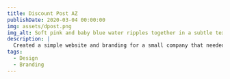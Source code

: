 ```yaml
---
title: Discount Post AZ
publishDate: 2020-03-04 00:00:00
img: assets/dpost.png
img_alt: Soft pink and baby blue water ripples together in a subtle texture.
description: |
  Created a simple website and branding for a small company that needed an identity. The simple website requires very little maintenance and allows them to focus on other things.
tags:
  - Design
  - Branding
---
```

